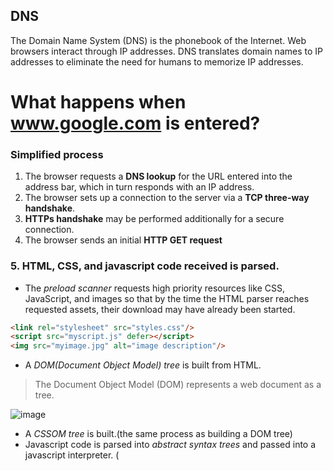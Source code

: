 ## DNS
The Domain Name System (DNS) is the phonebook of the Internet. Web browsers interact through IP addresses. DNS translates domain names to IP addresses to eliminate the need for humans to memorize IP addresses.

# What happens when www.google.com is entered? 
### Simplified process
1. The browser requests a **DNS lookup** for the URL entered into the address bar, which in turn responds with an IP address.
2. The browser sets up a connection to the server via a **TCP three-way handshake**.
3. **HTTPs handshake** may be performed additionally for a secure connection.
4. The browser sends an initial **HTTP GET request**

### 5. HTML, CSS, and javascript code received is parsed.
- The *preload scanner* requests high priority resources like CSS, JavaScript, and images so that by the time the HTML parser reaches requested assets, their download may have already been started.
~~~HTML
<link rel="stylesheet" src="styles.css"/>
<script src="myscript.js" defer></script>
<img src="myimage.jpg" alt="image description"/>
~~~
- A *DOM(Document Object Model) tree* is built from HTML.
>The Document Object Model (DOM) represents a web document as a tree.

![image](https://user-images.githubusercontent.com/67142421/183269942-7f22e121-8549-4a51-b585-ddd479f10f61.png)<br>

- A *CSSOM tree* is built.(the same process as building a DOM tree)
- Javascript code is parsed into *abstract syntax trees* and passed into a javascript interpreter. (<script> tags without an async or defer attribute block rendering, which prevents showing a superficial webpage without javascript.)

6. The DOM and CSSOM trees created in the parsing step are combined into a render tree which is then used to compute the layout of every visible element.
7. Each node of the render tree is painted to the screen.
